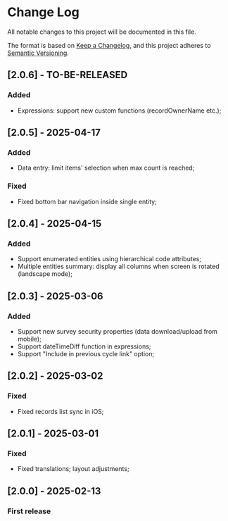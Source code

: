 # Change Log

All notable changes to this project will be documented in this file.

The format is based on [Keep a Changelog](https://keepachangelog.com/en/1.1.0/),
and this project adheres to [Semantic Versioning](https://semver.org/spec/v2.0.0.html).

## [2.0.6] - TO-BE-RELEASED

### Added
- Expressions: support new custom functions (recordOwnerName etc.);

## [2.0.5] - 2025-04-17

### Added
- Data entry: limit items' selection when max count is reached;

### Fixed
- Fixed bottom bar navigation inside single entity;

## [2.0.4] - 2025-04-15

### Added
- Support enumerated entities using hierarchical code attributes;
- Multiple entities summary: display all columns when screen is rotated (landscape mode);

## [2.0.3] - 2025-03-06

### Added

- Support new survey security properties (data download/upload from mobile);
- Support dateTimeDiff function in expressions;
- Support "Include in previous cycle link" option;

## [2.0.2] - 2025-03-02

### Fixed

- Fixed records list sync in iOS;

## [2.0.1] - 2025-03-01

### Fixed

- Fixed translations; layout adjustments;

## [2.0.0] - 2025-02-13

### First release
